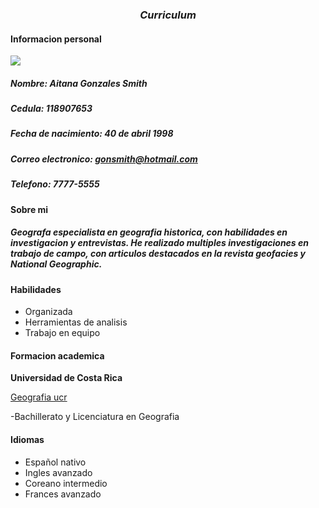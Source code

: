 ### $$Curriculum$$

#### Informacion personal

![](empresaria.avif)

##### Nombre: Aitana Gonzales Smith

##### Cedula: 118907653

##### Fecha de nacimiento: *40 de abril 1998*

##### Correo electronico: gonsmith@hotmail.com

##### Telefono: *7777-5555*

#### Sobre mi

##### Geografa especialista en geografia historica, con habilidades en investigacion y entrevistas. He realizado multiples investigaciones en trabajo de campo, con articulos destacados en la revista geofacies y National Geographic.

#### Habilidades
- Organizada
- Herramientas de analisis
- Trabajo en equipo

#### Formacion academica
**Universidad de Costa Rica**

[Geografia ucr](https://www.geografia.fcs.ucr.ac.cr/)

-Bachillerato y Licenciatura en Geografia

#### Idiomas
- Español nativo
- Ingles avanzado
- Coreano intermedio
- Frances avanzado



